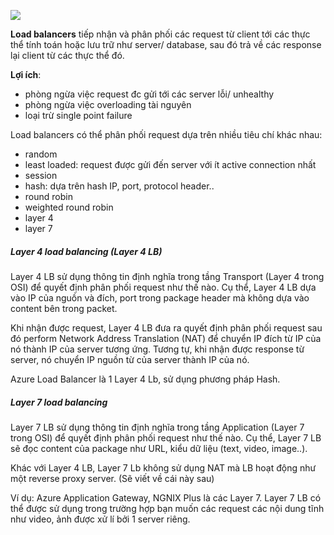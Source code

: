 ![](https://camo.githubusercontent.com/21caea3d7f67f451630012f657ae59a56709365c/687474703a2f2f692e696d6775722e636f6d2f6838316e39694b2e706e67)

**Load balancers** tiếp nhận và phân phối các request từ client tới các
thực thể tính toán hoặc lưu trữ như server/ database, sau đó trả về các
response lại client từ các thực thể đó.

**Lợi ích**:
* phòng ngừa việc request đc gửi tới các server lỗi/ unhealthy
* phòng ngừa việc overloading tài nguyên
* loại trừ single point failure

Load balancers có thể phân phối request dựa trên nhiều tiêu chí khác nhau:

* random
* least loaded: request được gửi đến server với ít active connection nhất
* session
* hash: dựa trên hash IP, port, protocol header..
* round robin
* weighted round robin
* layer 4
* layer 7

##### Layer 4 load balancing (Layer 4 LB)

Layer 4 LB sử dụng thông tin định nghĩa trong tầng Transport (Layer 4 trong OSI)
để quyết định phân phối request như thế nào. Cụ thể, Layer 4 LB dựa vào
IP của nguồn và đích, port trong package header mà không dựa vào content bên trong packet.

Khi nhận được request, Layer 4 LB đưa ra quyết định phân phối request sau đó
perform Network Address Translation (NAT) để chuyển IP đích từ IP của nó thành
IP của server tương ứng. Tương tự, khi nhận được response từ server, nó chuyển IP nguồn
từ của server thành IP của nó.

Azure Load Balancer là 1 Layer 4 Lb, sử dụng phương pháp Hash.

##### Layer 7 load balancing
Layer 7 LB sử dụng thông tin định nghĩa trong tầng Application (Layer 7 trong OSI)
để quyết định phân phối request như thế nào. Cụ thể, Layer 7 LB sẽ đọc content của package như
URL, kiểu dữ liệu (text, video, image..).

Khác với Layer 4 LB, Layer 7 Lb không sử dụng NAT mà LB hoạt động như một reverse proxy server. (Sẽ viết về cái này sau)

Ví dụ: Azure Application Gateway, NGNIX Plus là các Layer 7.
Layer 7 LB có thể được sử dụng trong trường hợp bạn muốn các request các nội dung
tĩnh như video, ảnh được xử lí bởi 1 server riêng.







